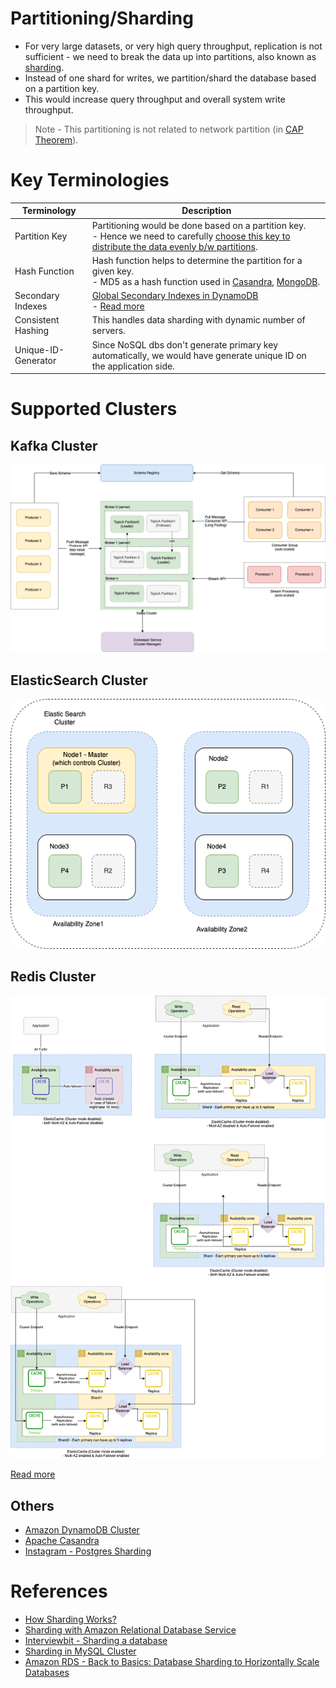 # Partitioning/Sharding
- For very large datasets, or very high query throughput, replication is not sufficient - we need to break the data up into partitions, also known as [sharding](https://aws.amazon.com/what-is/database-sharding/).
- Instead of one shard for writes, we partition/shard the database based on a partition key. 
- This would increase query throughput and overall system write throughput.

> Note - This partitioning is not related to network partition (in [CAP Theorem](../../2_CAP&PACELCTheorems/CAPTheorem.md)).

# Key Terminologies

| Terminology         | Description                                                                                                                                                                                                           |
|---------------------|-----------------------------------------------------------------------------------------------------------------------------------------------------------------------------------------------------------------------|
| Partition Key       | Partitioning would be done based on a partition key. <br/>- Hence we need to carefully [choose this key to distribute the data evenly b/w partitions](PartitionKey/Readme.md).                                        |
| Hash Function       | Hash function helps to determine the partition for a given key.<br/>- MD5 as a hash function used in [Casandra](../../11_WideColumn-Databases/ApacheCasandra.md), [MongoDB](../../10_Document-Databases/MongoDB.md). |
| Secondary Indexes   | [Global Secondary Indexes in DynamoDB](../../../2_AWSServices/6_DatabaseServices/AmazonDynamoDB/Readme.md) <br/>- [Read more](../Indexing.md)                                            |
| Consistent Hashing  | This handles data sharding with dynamic number of servers.                                                                                                                                                            |
| Unique-ID-Generator | Since NoSQL dbs don't generate primary key automatically, we would have generate unique ID on the application side.                                                                                                   |

# Supported Clusters

## Kafka Cluster

![](../../../4_MessageBrokersEDA/Kafka/assets/Kafka-Architecture.drawio.png)

## ElasticSearch Cluster

![](../../9_Search-Databases/ElasticSearch/assests/ElasticSearch-Cluster.png)

## Redis Cluster

![](../../../2_AWSServices/6_DatabaseServices/AmazonElasticCache/assets/ElasticCache-Multi-AZ.drawio.png)

[Read more](../../../2_AWSServices/6_DatabaseServices/AmazonElasticCache/Readme.md)

## Others
- [Amazon DynamoDB Cluster](../../../2_AWSServices/6_DatabaseServices/AmazonDynamoDB/Partioning.md)
- [Apache Casandra](../../11_WideColumn-Databases/ApacheCasandra.md)
- [Instagram - Postgres Sharding](../../../0_HLDUseCasesProblems/SocialNetworkFacebookInstagram/Readme.md)

# References
- [How Sharding Works?](https://medium.com/@jeeyoungk/how-sharding-works-b4dec46b3f6)
- [Sharding with Amazon Relational Database Service](https://aws.amazon.com/blogs/database/sharding-with-amazon-relational-database-service/)
- [Interviewbit - Sharding a database](https://www.interviewbit.com/problems/sharding-a-database/)
- [Sharding in MySQL Cluster](https://www.mysql.com/products/cluster/scalability.html)
- [Amazon RDS - Back to Basics: Database Sharding to Horizontally Scale Databases](https://www.youtube.com/watch?v=9q-ZA6WtVy4)